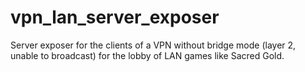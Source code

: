 # vpn_lan_server_exposer
Server exposer for the clients of a VPN without bridge mode (layer 2, unable to broadcast) for the lobby of LAN games like Sacred Gold.
